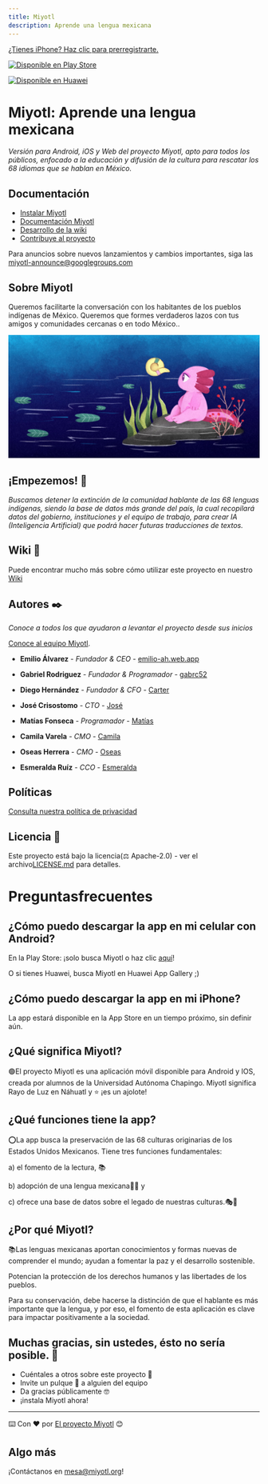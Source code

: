 ```yaml
---
title: Miyotl
description: Aprende una lengua mexicana
---
```


[¿Tienes iPhone? Haz clic para prerregistrarte.](https://docs.google.com/forms/d/e/1FAIpQLScGNGGxcEJRhkvRFb3amAxowUwA24274kKaOmiRJmA_dSrfdQ/viewform)

[![Disponible en Play Store](images/google-play-badge.png)](https://play.google.com/store/apps/details?id=org.miyotl)

[![Disponible en Huawei](images/huawei.png)](https://appgallery.cloud.huawei.com/ag/n/app/C103942713?channelId=website&referrer=website&id=4ee69b02dc534f43b21a27d91f86fb60&s=600B6CDB46042B4E9E0D47333B46F6FD46D10C56855FB900AB908E2FE3BB5A74&detailType=0&v=)
# Miyotl: Aprende una lengua mexicana

_Versión para Android, iOS y Web del proyecto Miyotl, apto para todos los públicos, enfocado a la educación y difusión de la cultura para rescatar los 68 idiomas que se hablan en México._

## Documentación

* [Instalar Miyotl](https://miyotl.org/)
* [Documentación Miyotl](https://www.overleaf.com/read/wkbnjtkbckhp)
* [Desarrollo de la wiki](https://github.com/miyotl/miyotl/wiki)
* [Contribuye al proyecto](https://github.com/miyotl_full_version/CONTRIBUTING.md)

Para anuncios sobre nuevos lanzamientos y cambios importantes, siga las
[miyotl-announce@googlegroups.com](https://groups.google.com/g/miyotl_announcements)

## Sobre Miyotl

Queremos facilitarte la conversación con los habitantes de los pueblos indígenas de México. Queremos que formes verdaderos lazos con tus amigos y comunidades cercanas o en todo México..

 <img src="assets\banner.jpg">
</p>

## ¡Empezemos! 🚀

_Buscamos detener la extinción de la comunidad hablante de las 68 lenguas indígenas, siendo la base de datos más grande del país, la cual recopilará datos del gobierno, instituciones y el equipo de trabajo, para crear IA (Inteligencia Artificial) que podrá hacer futuras traducciones de textos._

## Wiki 📖
Puede encontrar mucho más sobre cómo utilizar este proyecto en nuestro [Wiki](https://github.com/miyotl/miyotl/wiki)

## Autores ✒️
_Conoce a todos los que ayudaron a levantar el proyecto desde sus inicios_

[Conoce al equipo Miyotl](https://miyotl.org/acerca_de/).

* **Emilio Álvarez** - *Fundador & CEO* - [emilio-ah.web.app](https://emilio-ah.web.app)

* **Gabriel Rodriguez** - *Fundador & Programador* - [gabrc52](https://github.com/gabrc52)

* **Diego Hernández** - *Fundador & CFO* - [Carter](https://github.com/villanuevand)

* **José Crisostomo** - *CTO* - [José](https://github.com/simplekjl)

* **Matías Fonseca** - *Programador* - [Matías](https://github.com/Matiasfons)

* **Camila Varela** - *CMO* - [Camila](https://www.instagram.com/mi_lennn/)

* **Oseas Herrera** - *CMO* - [Oseas](https://www.instagram.com/oseas_hf/)

* **Esmeralda Ruíz** - *CCO* - [Esmeralda](https://www.instagram.com/esmeraldaruizmart_11/)

## Políticas

[Consulta nuestra política de privacidad](/privacidad)
## Licencia 📄
Este proyecto está bajo la licencia(⚖ Apache-2.0) - ver el archivo[LICENSE.md](LICENSE.md) para detalles.

# Preguntasfrecuentes
## ¿Cómo puedo descargar la app en mi celular con Android?

En la Play Store: ¡solo busca Miyotl o haz clic [aquí](https://play.google.com/store/apps/details?id=org.miyotl)!

O si tienes Huawei, busca Miyotl en Huawei App Gallery ;)

## ¿Cómo puedo descargar la app en mi iPhone?

La app estará disponible en la App Store en un tiempo próximo, sin definir aún.

## ¿Qué significa Miyotl?

🟢El proyecto Miyotl es una aplicación móvil disponible para Android y IOS, creada por alumnos de la Universidad Autónoma Chapingo. Miyotl significa Rayo de Luz en Náhuatl y ⭐️ ¡es un ajolote!

## ¿Qué funciones tiene la app?

⭕La app busca la preservación de las 68 culturas originarias de los Estados Unidos Mexicanos. Tiene tres funciones fundamentales:

a) el fomento de la lectura, 📚

b) adopción de una lengua mexicana👩‍🏫 y 

c) ofrece una base de datos sobre el legado de nuestras culturas.🎭📖

## ¿Por qué Miyotl?

📚Las lenguas mexicanas aportan conocimientos y formas nuevas de comprender el mundo; ayudan a fomentar la paz y el desarrollo sostenible. 

Potencian la protección de los derechos humanos y las libertades de los pueblos. 

Para su conservación, debe hacerse la distinción de que el hablante es más importante que la lengua, y por eso, el fomento de esta aplicación es clave para impactar positivamente a la sociedad.
## Muchas gracias, sin ustedes, ésto no sería posible. 🎁

* Cuéntales a otros sobre este proyecto 📢
* Invite un pulque 🍺 a alguien del equipo
* Da gracias públicamente 🤓
* ¡instala Miyotl ahora!

---
⌨️ Con ❤️ por [El proyecto Miyotl](https://miyotl.org) 😊

## Algo más

¡Contáctanos en <mesa@miyotl.org>!
